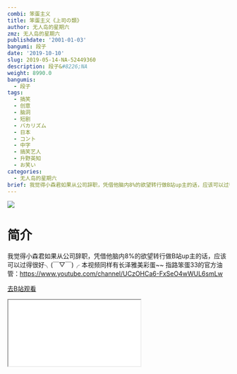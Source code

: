 ```yaml
---
combi: 笨蛋主义
title: 笨蛋主义《上司の類》
author: 无人岛的星期六
zmz: 无人岛的星期六
publishdate: '2001-01-03'
bangumi: 段子
date: '2019-10-10'
slug: 2019-05-14-NA-52449360
description: 段子&#8226;NA
weight: 8990.0
bangumis:
  - 段子
tags:
  - 搞笑
  - 创意
  - 脑洞
  - 短剧
  - バカリズム
  - 日本
  - コント
  - 中字
  - 搞笑艺人
  - 升野英知
  - お笑い
categories:
  - 无人岛的星期六
brief: 我觉得小森君如果从公司辞职，凭借他脑内8%的欲望转行做B站up主的话，应该可以过得很好╮(￣▽￣)╭ 本视频同样有长泽雅美彩蛋~~ 指路笨蛋33的官方油管：https://www.youtube.com/channel/UCzOHCa6-FxSeO4wWUL6smLw
---
```

![](https://raw.githubusercontent.com/tcgriffith/owaraisite/master/static/tmpimg/3761401553e2a2c86f0897947b0e1e509842297c.jpg.480.jpg)
# 简介  
我觉得小森君如果从公司辞职，凭借他脑内8%的欲望转行做B站up主的话，应该可以过得很好╮(￣▽￣)╭
本视频同样有长泽雅美彩蛋~~
指路笨蛋33的官方油管：https://www.youtube.com/channel/UCzOHCa6-FxSeO4wWUL6smLw  

[去B站观看](https://www.bilibili.com/video/av52449360/)
<div class ="resp-container"><iframe class="testiframe" src="//player.bilibili.com/player.html?aid=52449360"", scrolling="no", allowfullscreen="true" > </iframe></div> 
